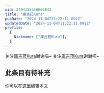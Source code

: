 ```yaml
---
mid: 3494355658606842
title: "庫吉菈Kura"
pubDate: "2024-11-04T11:22:11.891Z"
updatedDate: "2024-11-04T11:22:11.891Z"
profile:
  {
    Nickname: ["庫吉菈Kura"],
  }
---
```


关注[庫吉菈Kura](https://space.bilibili.com/3494355658606842)谢谢喵~ 关注[庫吉菈Kura](https://space.bilibili.com/3494355658606842)谢谢喵~

## 此条目有待补充
你可以在[这里](https://github.com/Yuhanawa/VTuber.ICU-Content/edit/master/v/庫吉菈Kura/index.md)编辑本文
